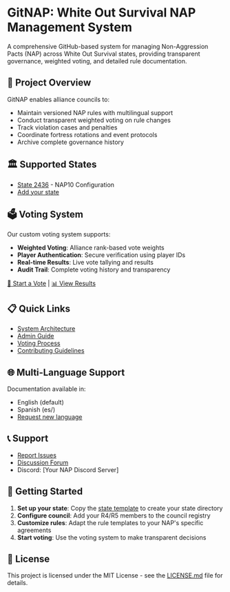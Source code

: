 # GitNAP: White Out Survival NAP Management System

A comprehensive GitHub-based system for managing Non-Aggression Pacts (NAP) across White Out Survival states, providing transparent governance, weighted voting, and detailed rule documentation.

## 🎯 Project Overview

GitNAP enables alliance councils to:
- Maintain versioned NAP rules with multilingual support
- Conduct transparent weighted voting on rule changes
- Track violation cases and penalties
- Coordinate fortress rotations and event protocols
- Archive complete governance history

## 🏛️ Supported States

- [State 2436](states/2436/README.md) - NAP10 Configuration
- [Add your state](docs/admin-guide.md#adding-new-state)

## 🗳️ Voting System

Our custom voting system supports:
- **Weighted Voting**: Alliance rank-based vote weights
- **Player Authentication**: Secure verification using player IDs
- **Real-time Results**: Live vote tallying and results
- **Audit Trail**: Complete voting history and transparency

[🚀 Start a Vote](tools/vote-creator/README.md) | [📊 View Results](states/2436/voting/results/)

## 📋 Quick Links

- [System Architecture](docs/architecture.md)
- [Admin Guide](docs/admin-guide.md)
- [Voting Process](docs/voting-process.md)
- [Contributing Guidelines](CONTRIBUTING.md)

## 🌐 Multi-Language Support

Documentation available in:
- English (default)
- Spanish (es/)
- [Request new language](https://github.com/HelloDevSero/GitNAP/issues/new?template=translation-request.md)

## 📞 Support

- [Report Issues](https://github.com/HelloDevSero/GitNAP/issues)
- [Discussion Forum](https://github.com/HelloDevSero/GitNAP/discussions)
- Discord: [Your NAP Discord Server]

## 🚀 Getting Started

1. **Set up your state**: Copy the [state template](templates/state-template/) to create your state directory
2. **Configure council**: Add your R4/R5 members to the council registry
3. **Customize rules**: Adapt the rule templates to your NAP's specific agreements
4. **Start voting**: Use the voting system to make transparent decisions

## 📄 License

This project is licensed under the MIT License - see the [LICENSE.md](LICENSE.md) file for details.
